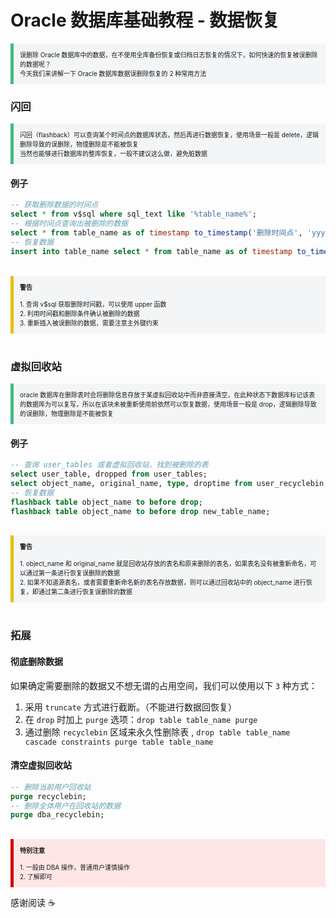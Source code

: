 # Oracle 数据库基础教程 - 数据恢复

<section style="border-left: 5px solid #42b983; padding: 10px; background-color: #f3f5f7; font-size: 10px;">
    误删除 Oracle 数据库中的数据，在不使用全库备份恢复或归档日志恢复的情况下，如何快速的恢复被误删除的数据呢？
    <br>
    今天我们来讲解一下 Oracle 数据库数据误删除恢复的 2 种常用方法
</section>

### 闪回

<section style="border-left: 5px solid #42b983; padding: 10px; background-color: #f3f5f7; font-size: 10px;">
    闪回（flashback）可以查询某个时间点的数据库状态，然后再进行数据恢复，使用场景一般是 delete，逻辑删除导致的误删除，物理删除是不能被恢复
    <br>
    当然也能够进行数据库的整库恢复，一般不建议这么做，避免脏数据
</section>

#### 例子

```sql
-- 获取删除数据的时间点
select * from v$sql where sql_text like '%table_name%';
-- 根据时间点查询出被删除的数据
select * from table_name as of timestamp to_timestamp('删除时间点', 'yyyy-mm-dd hh24:mi:ss') where (删除时的条件);
-- 恢复数据
insert into table_name select * from table_name as of timestamp to_timestamp('删除时间点', 'yyyy-mm-dd hh24:mi:ss') where (删除时的条件);
```

<br>

<section style="border-left: 5px solid #e7c000; padding: 10px; background-color: #f3f5f7; font-size: 10px;">
    <strong>警告</strong>
    <br><br>
    1. 查询 v$sql 获取删除时间戳，可以使用 upper 函数
    <br>
    2. 利用时间戳和删除条件确认被删除的数据 
    <br>
    3. 重新插入被误删除的数据，需要注意主外键约束
</section>

<br>

### 虚拟回收站

<section style="border-left: 5px solid #42b983; padding: 10px; background-color: #f3f5f7; font-size: 10px;">
    oracle 数据库在删除表时会将删除信息存放于某虚拟回收站中而非直接清空，在此种状态下数据库标记该表的数据库为可以复写，所以在该块未被重新使用前依然可以恢复数据，使用场景一般是 drop，逻辑删除导致的误删除，物理删除是不能被恢复
</section>

#### 例子

```sql
-- 查询 user_tables 或者虚拟回收站，找到被删除的表
select user_table, dropped from user_tables;
select object_name, original_name, type, droptime from user_recyclebin;
-- 恢复数据
flashback table object_name to before drop;
flashback table object_name to before drop new_table_name;
```

<br>

<section style="border-left: 5px solid #e7c000; padding: 10px; background-color: #f3f5f7; font-size: 10px;">
    <strong>警告</strong>
    <br><br>
    1. object_name 和 original_name 就是回收站存放的表名和原来删除的表名，如果表名没有被重新命名，可以通过第一条进行恢复误删除的数据
    <br>
    2. 如果不知道源表名，或者需要重新命名新的表名存放数据，则可以通过回收站中的 object_name 进行恢复，即通过第二条进行恢复误删除的数据
</section>

<br>

### 拓展

#### 彻底删除数据

如果确定需要删除的数据又不想无谓的占用空间，我们可以使用以下 `3` 种方式：

1. 采用 `truncate` 方式进行截断。（不能进行数据回恢复）
2. 在 `drop` 时加上 `purge` 选项：`drop table table_name purge`
3. 通过删除 `recyclebin` 区域来永久性删除表 , `drop table table_name cascade constraints purge table table_name`

#### 清空虚拟回收站

```sql
-- 删除当前用户回收站
purge recyclebin;
-- 删除全体用户在回收站的数据
purge dba_recyclebin;
```

<br>

<section style="border-left: 5px solid #cc0000; padding: 10px; background-color: #ffe6e6; font-size: 10px;">
    <strong>特别注意</strong>
    <br><br>
    1. 一般由 DBA 操作，普通用户谨慎操作
    <br>
    2. 了解即可
</section>

感谢阅读 :coffee:

